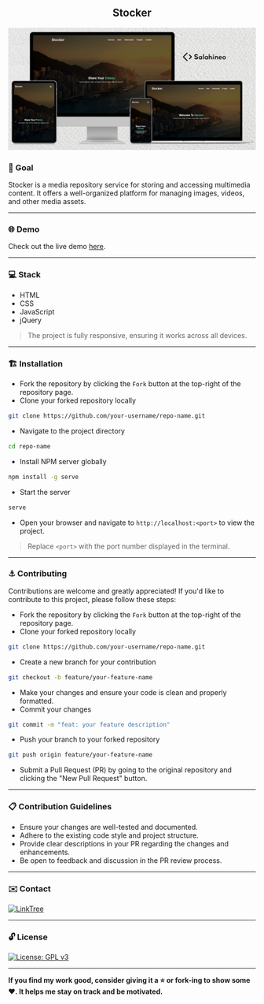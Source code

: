 <h2 align="center">Stocker</h2>

<p align="center">
  <img src="mockup.jpg" alt="Responsive Mockup">
</p>

### 🎯 Goal

Stocker is a media repository service for storing and accessing multimedia content. It offers a well-organized platform for managing images, videos, and other media assets.

---

### 🌐 Demo

Check out the live demo [here](https://stocker.portfolio.salahineo.com/).

---

### 💻 Stack

- HTML
- CSS
- JavaScript
- jQuery

> The project is fully responsive, ensuring it works across all devices.

---

### 🏗️ Installation

- Fork the repository by clicking the `Fork` button at the top-right of the repository page.
- Clone your forked repository locally
```bash
git clone https://github.com/your-username/repo-name.git
```
- Navigate to the project directory
```bash
cd repo-name
```
- Install NPM server globally
```bash
npm install -g serve
```
- Start the server
```bash
serve
```
- Open your browser and navigate to `http://localhost:<port>` to view the project.

> Replace `<port>` with the port number displayed in the terminal.

---

### ⚓ Contributing

Contributions are welcome and greatly appreciated! If you'd like to contribute to this project, please follow these steps:

- Fork the repository by clicking the `Fork` button at the top-right of the repository page.
- Clone your forked repository locally
```bash
git clone https://github.com/your-username/repo-name.git
```
- Create a new branch for your contribution
```bash
git checkout -b feature/your-feature-name
```
- Make your changes and ensure your code is clean and properly formatted.
- Commit your changes
```bash
git commit -m "feat: your feature description"
```
- Push your branch to your forked repository
```bash
git push origin feature/your-feature-name
```
- Submit a Pull Request (PR) by going to the original repository and clicking the "New Pull Request" button.

---

### 📋 Contribution Guidelines

- Ensure your changes are well-tested and documented.
- Adhere to the existing code style and project structure.
- Provide clear descriptions in your PR regarding the changes and enhancements.
- Be open to feedback and discussion in the PR review process.

---

### ✉️ Contact

[![LinkTree](https://img.shields.io/badge/-Checkout%20My%20LinkTree-404040?style=flat&logo=linktree&logoColor=ffffff)](https://linktree.salahineo.com)

---

### 🔓 License

[![License: GPL v3](https://img.shields.io/badge/License-GPLv3-blue.svg)](https://www.gnu.org/licenses/gpl-3.0)

---

**If you find my work good, consider giving it a ⭐ or fork-ing to show some ❤️. It helps me stay on track and be motivated.**
